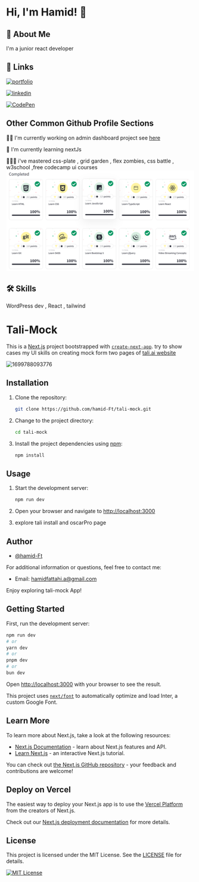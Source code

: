 # Hi, I'm Hamid! 👋

## 🚀 About Me

I'm a junior react developer

## 🔗 Links

[![portfolio](https://img.shields.io/badge/my_portfolio-000?style=for-the-badge&logo=ko-fi&logoColor=white)](https://niklinkagency.com/projects)

[![linkedin](https://img.shields.io/badge/linkedin-0A66C2?style=for-the-badge&logo=linkedin&logoColor=white)](https://www.linkedin.com/in/hamidft/)

[![CodePen](https://img.shields.io/badge/CodePen-Visit-000000?style=for-the-badge&logo=codepen)](https://codepen.io/YourCodePenUsername)

## Other Common Github Profile Sections

👩‍💻 I'm currently working on admin dashboard project see [here](https://github.com/hamid-Ft/admin-dashboard)

🧠 I'm currently learning nextJs

🤹🏻‍♂️ i've mastered css-plate , grid garden , flex zombies, css battle , w3school ,free codecamp ui courses
![1699788071203](image/README/1699788071203.png)

## 🛠 Skills

WordPress dev , React , tailwind

# Tali-Mock

This is a [Next.js](https://nextjs.org/) project bootstrapped with [`create-next-app`](https://github.com/vercel/next.js/tree/canary/packages/create-next-app). try to show cases my UI skills on creating mock form two pages of [tali.ai website](https://tali.ai)

![1699788093776](image/README/1699788093776.png)

## Installation

1. Clone the repository:

   ```bash
   git clone https://github.com/hamid-Ft/tali-mock.git
   ```

2. Change to the project directory:

   ```bash
   cd tali-mock
   ```

3. Install the project dependencies using [npm](https://www.npmjs.com/):

   ```bash
   npm install
   ```

## Usage

1. Start the development server:

   ```bash
   npm run dev
   ```

2. Open your browser and navigate to [http://localhost:3000](http://localhost:3000)
3. explore tali install and oscarPro page

## Author

- [@hamid-Ft](https://www.github.com/hamid-Ft)

For additional information or questions, feel free to contact me:

- Email: hamidfattahi.a@gmail.com

Enjoy exploring tali-mock App!

## Getting Started

First, run the development server:

```bash
npm run dev
# or
yarn dev
# or
pnpm dev
# or
bun dev
```

Open [http://localhost:3000](http://localhost:3000) with your browser to see the result.

This project uses [`next/font`](https://nextjs.org/docs/basic-features/font-optimization) to automatically optimize and load Inter, a custom Google Font.

## Learn More

To learn more about Next.js, take a look at the following resources:

- [Next.js Documentation](https://nextjs.org/docs) - learn about Next.js features and API.
- [Learn Next.js](https://nextjs.org/learn) - an interactive Next.js tutorial.

You can check out [the Next.js GitHub repository](https://github.com/vercel/next.js/) - your feedback and contributions are welcome!

## Deploy on Vercel

The easiest way to deploy your Next.js app is to use the [Vercel Platform](https://vercel.com/new?utm_medium=default-template&filter=next.js&utm_source=create-next-app&utm_campaign=create-next-app-readme) from the creators of Next.js.

Check out our [Next.js deployment documentation](https://nextjs.org/docs/deployment) for more details.

## License

This project is licensed under the MIT License. See the [LICENSE](LICENSE) file for details.

[![MIT License](https://img.shields.io/badge/License-MIT-green.svg)](https://choosealicense.com/licenses/mit/)
